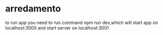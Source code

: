 # arredamento
to run app you need to run command npm run dev,which will start app on localhost:3000 and start server on localhost:3001
